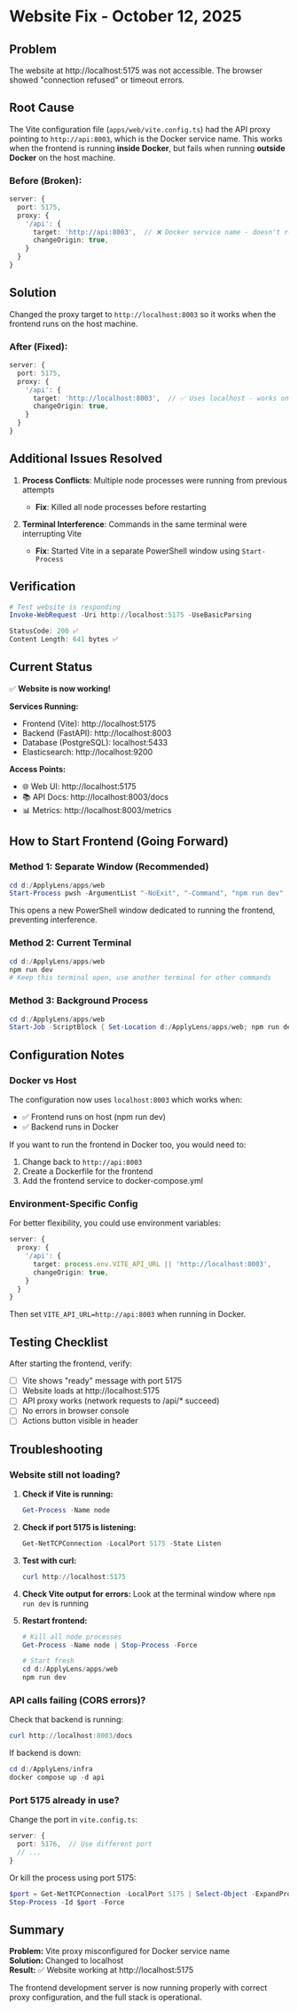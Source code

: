 # Website Fix - October 12, 2025

## Problem

The website at http://localhost:5175 was not accessible. The browser showed "connection refused" or timeout errors.

## Root Cause

The Vite configuration file (`apps/web/vite.config.ts`) had the API proxy pointing to `http://api:8003`, which is the Docker service name. This works when the frontend is running **inside Docker**, but fails when running **outside Docker** on the host machine.

### Before (Broken):
```typescript
server: {
  port: 5175,
  proxy: {
    '/api': {
      target: 'http://api:8003',  // ❌ Docker service name - doesn't resolve on host
      changeOrigin: true,
    }
  }
}
```

## Solution

Changed the proxy target to `http://localhost:8003` so it works when the frontend runs on the host machine.

### After (Fixed):
```typescript
server: {
  port: 5175,
  proxy: {
    '/api': {
      target: 'http://localhost:8003',  // ✅ Uses localhost - works on host
      changeOrigin: true,
    }
  }
}
```

## Additional Issues Resolved

1. **Process Conflicts**: Multiple node processes were running from previous attempts
   - **Fix**: Killed all node processes before restarting
   
2. **Terminal Interference**: Commands in the same terminal were interrupting Vite
   - **Fix**: Started Vite in a separate PowerShell window using `Start-Process`

## Verification

```powershell
# Test website is responding
Invoke-WebRequest -Uri http://localhost:5175 -UseBasicParsing

StatusCode: 200 ✅
Content Length: 641 bytes ✅
```

## Current Status

✅ **Website is now working!**

**Services Running:**
- Frontend (Vite): http://localhost:5175
- Backend (FastAPI): http://localhost:8003
- Database (PostgreSQL): localhost:5433
- Elasticsearch: http://localhost:9200

**Access Points:**
- 🌐 Web UI: http://localhost:5175
- 📚 API Docs: http://localhost:8003/docs
- 📊 Metrics: http://localhost:8003/metrics

## How to Start Frontend (Going Forward)

### Method 1: Separate Window (Recommended)
```powershell
cd d:/ApplyLens/apps/web
Start-Process pwsh -ArgumentList "-NoExit", "-Command", "npm run dev"
```

This opens a new PowerShell window dedicated to running the frontend, preventing interference.

### Method 2: Current Terminal
```powershell
cd d:/ApplyLens/apps/web
npm run dev
# Keep this terminal open, use another terminal for other commands
```

### Method 3: Background Process
```powershell
cd d:/ApplyLens/apps/web
Start-Job -ScriptBlock { Set-Location d:/ApplyLens/apps/web; npm run dev }
```

## Configuration Notes

### Docker vs Host

The configuration now uses `localhost:8003` which works when:
- ✅ Frontend runs on host (npm run dev)
- ✅ Backend runs in Docker

If you want to run the frontend in Docker too, you would need to:
1. Change back to `http://api:8003`
2. Create a Dockerfile for the frontend
3. Add the frontend service to docker-compose.yml

### Environment-Specific Config

For better flexibility, you could use environment variables:

```typescript
server: {
  proxy: {
    '/api': {
      target: process.env.VITE_API_URL || 'http://localhost:8003',
      changeOrigin: true,
    }
  }
}
```

Then set `VITE_API_URL=http://api:8003` when running in Docker.

## Testing Checklist

After starting the frontend, verify:

- [ ] Vite shows "ready" message with port 5175
- [ ] Website loads at http://localhost:5175
- [ ] API proxy works (network requests to /api/* succeed)
- [ ] No errors in browser console
- [ ] Actions button visible in header

## Troubleshooting

### Website still not loading?

1. **Check if Vite is running:**
   ```powershell
   Get-Process -Name node
   ```

2. **Check if port 5175 is listening:**
   ```powershell
   Get-NetTCPConnection -LocalPort 5175 -State Listen
   ```

3. **Test with curl:**
   ```powershell
   curl http://localhost:5175
   ```

4. **Check Vite output for errors:**
   Look at the terminal window where `npm run dev` is running

5. **Restart frontend:**
   ```powershell
   # Kill all node processes
   Get-Process -Name node | Stop-Process -Force
   
   # Start fresh
   cd d:/ApplyLens/apps/web
   npm run dev
   ```

### API calls failing (CORS errors)?

Check that backend is running:
```powershell
curl http://localhost:8003/docs
```

If backend is down:
```powershell
cd d:/ApplyLens/infra
docker compose up -d api
```

### Port 5175 already in use?

Change the port in `vite.config.ts`:
```typescript
server: {
  port: 5176,  // Use different port
  // ...
}
```

Or kill the process using port 5175:
```powershell
$port = Get-NetTCPConnection -LocalPort 5175 | Select-Object -ExpandProperty OwningProcess
Stop-Process -Id $port -Force
```

## Summary

**Problem:** Vite proxy misconfigured for Docker service name  
**Solution:** Changed to localhost  
**Result:** ✅ Website working at http://localhost:5175  

The frontend development server is now running properly with correct proxy configuration, and the full stack is operational.

